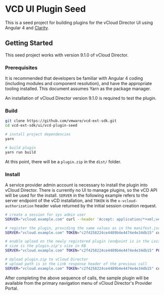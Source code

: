 # VCD UI Plugin Seed #
This is a seed project for building plugins for the vCloud Director UI using Angular 4 and [Clarity](https://github.com/vmware/clarity).

## Getting Started ##
This seed project works with version 9.1.0 of vCloud Director.

### Prerequisites ###
It is recommended that developers be familiar with Angular 4 coding (including modules and component resolution), and have the appropriate tooling installed.  This document assumes Yarn as the package manager.

An installation of vCloud Director version 9.1.0 is required to test the plugin.

### Build ###
```bash
git clone https://github.com/vmware/vcd-ext-sdk.git
cd vcd-ext-sdk/ui/vcd-plugin-seed

# install project dependencies
yarn

# build plugin
yarn run build
```

At this point, there will be a `plugin.zip` in the `dist/` folder.

### Install ###
A service provider admin account is necessary to install the plugin into vCloud Director.  There is currently no UI to manage plugins, so the vCD API will be used for the install. `SERVER` in the following example refers to the server endpoint of the vCD installation, and `TOKEN` is the `x-vcloud-authorization` header value returned by the initial session creation request.
```bash
# create a session for sys admin user
SERVER="vcloud.example.com" curl --header 'Accept: application/*+xml;version=30.0' --insecure --basic --data '' --user 'administrator@System:pa$$w0rd' --verbose https://$SERVER/api/sessions

# register the plugin, providing the same values as in the manifest.json
SERVER="vcloud.example.com" TOKEN="c2f4258224ce4489b4e4474e4e34db15" curl --header 'Accept: application/json' --header 'Content-Type: application/json' --header "x-vcloud-authorization: $TOKEN" --insecure --verbose https://$SERVER/cloudapi/extensions/ui --data '{"pluginName": "Stub plugin", "vendor": "VMware", "description": "", "version": "1.0.0", "license": "BSD-2", "link": "http://vcloud.example.com", "provider_scoped": true, "enabled": true}'

# enable upload on the newly registered plugin (endpoint is in the Location header of previous response)
# size is the plugin.zip's size in KB
SERVER="vcloud.example.com" TOKEN="c2f4258224ce4489b4e4474e4e34db15" PLUGIN="urn:vcloud:uiPlugin:1e634a62-a98a-46c0-b9dd-7e2c5a9e8688" curl --header 'Accept: application/json' --header 'Content-Type: application/json' --header "x-vcloud-authorization: $TOKEN" --insecure --verbose https://$SERVER/cloudapi/extensions/ui/$PLUGIN/plugin --data '{"fileName": "plugin.zip", "size": 56623}'

# Upload plugin.zip to vCloud Director
# upload path is in the Link response header of the previous call
SERVER="vcloud.example.com" TOKEN="c2f4258224ce4489b4e4474e4e34db15" curl --header 'Content-Type: application/zip' --header "x-vcloud-authorization: $TOKEN" --insecure --verbose https://$SERVER/transfer/19d7fafd-6670-4c2a-983f-0b3a49725d2e/plugin.zip --data-binary @dist/plugin.zip

```

After completing the above sequence of calls, the sample plugin will be available from the primary navigation menu of vCloud Director's Provider Portal.